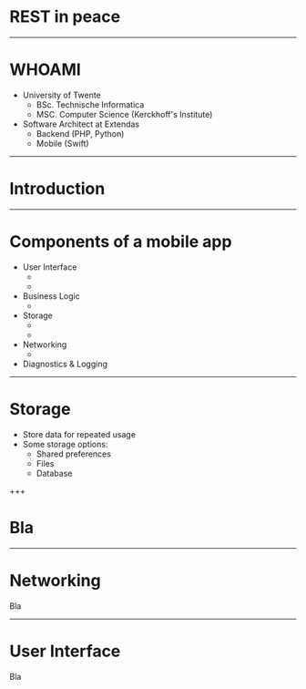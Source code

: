 # REST in peace

---

# WHOAMI

<ul>
  <li>
    University of Twente
    <ul>
      <li>BSc. Technische Informatica</li>
      <li>MSC. Computer Science (Kerckhoff's Institute)</li>
    </ul>
  </li>
  <li>
    Software Architect at Extendas
    <ul>
    	<li>Backend (PHP, Python)</li>
  	    <li>Mobile (Swift)</li>
    </ul>
  </li>
</ul>

---

# Introduction


---

# Components of a mobile app

<ul>
  <li>
    User Interface
    <ul>
      <li></li>
      <li></li>
    </ul>
  </li>
  <li>
    Business Logic
    <ul>
      <li></li>
    </ul>
  </li>
  <li>
    Storage
    <ul>
    	<li></li>
  	    <li></li>
    </ul>
  </li>
  <li>
    Networking
    <ul>
        <li>
    </ul>
  </li>
  <li>
    Diagnostics &amp; Logging
  </li>
</ul>


---

# Storage


<ul>
  <li>
    Store data for repeated usage
  </li>
  <li>
    Some storage options:
    <ul>
      <li>Shared preferences</li>
      <li>Files</li>
      <li>Database</li>
    </ul>
  </li>
</ul>

+++

# Bla

---

# Networking

Bla

---

# User Interface


Bla


